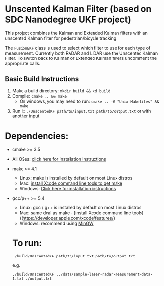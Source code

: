 # Unscented Kalman Filter (based on SDC Nanodegree UKF project)

This project combines the Kalman and Extended Kalman filters with an unscented
Kalman filter for pedestrian/bicycle tracking.

The `FusionEKF` class is used to select which filter to use for each type of measurement.
Currently both RADAR and LIDAR use the Unscented Kalman Filter.  To switch back to
Kalman or Extended Kalman filters uncomment the appropriate calls.


## Basic Build Instructions

1. Make a build directory: `mkdir build && cd build`
2. Compile: `cmake .. && make`
   * On windows, you may need to run: `cmake .. -G "Unix Makefiles" && make`
3. Run it: `./UnscentedKF path/to/input.txt path/to/output.txt` or with another input

# Dependencies:

* cmake >= 3.5
 * All OSes: [click here for installation instructions](https://cmake.org/install/)
* make >= 4.1
  * Linux: make is installed by default on most Linux distros
  * Mac: [install Xcode command line tools to get make](https://developer.apple.com/xcode/features/)
  * Windows: [Click here for installation instructions](http://gnuwin32.sourceforge.net/packages/make.htm)
* gcc/g++ >= 5.4
  * Linux: gcc / g++ is installed by default on most Linux distros
  * Mac: same deal as make - [install Xcode command line tools]((https://developer.apple.com/xcode/features/)
  * Windows: recommend using [MinGW](http://www.mingw.org/)

  # To run:

  `./build/UnscentedKF path/to/input.txt path/to/output.txt`

  e.g.

  `./build/UnscentedKF ../data/sample-laser-radar-measurement-data-1.txt ./output.txt`
